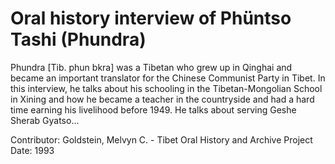 # Oral history interview of Phüntso Tashi (Phundra)


Phundra [Tib. phun bkra] was a Tibetan who grew up in Qinghai and became an important translator for the Chinese Communist Party in Tibet. In this interview, he talks about his schooling in the Tibetan-Mongolian School in Xining and how he became a teacher in the countryside and had a hard time earning his livelihood before 1949. He talks about serving Geshe Sherab Gyatso...


Contributor:
                        Goldstein, Melvyn C. - Tibet Oral History and Archive Project  
Date:
1993  
